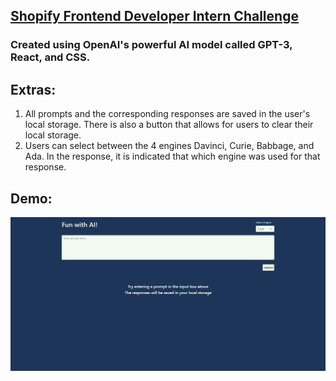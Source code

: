 ## [Shopify Frontend Developer Intern Challenge](https://mehrdadq.github.io/shopify_frontend_challenge/)

### Created using OpenAI's powerful AI model called GPT-3, React, and CSS.

## Extras:
1. All prompts and the corresponding responses are saved in the user's local storage. There is also a button that allows for users to clear their local storage.
2. Users can select between the 4 engines Davinci, Curie, Babbage, and Ada. In the response, it is indicated that which engine was used for that response.

## Demo: 

![demo](https://github.com/MehrdadQ/shopify_frontend_challenge/blob/main/msedge_TIReEj7k2K.gif)
